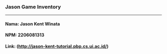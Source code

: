 ### Jason Game Inventory
---
#### Nama: Jason Kent Winata
#### NPM: 2206081313
#### Link: (http://jason-kent-tutorial.pbp.cs.ui.ac.id/) <br>
